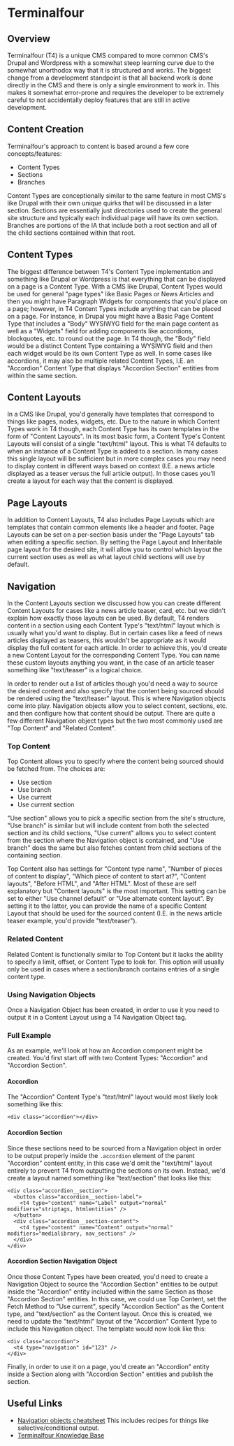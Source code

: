# Terminalfour

## Overview

Terminalfour (T4) is a unique CMS compared to more common CMS's Drupal and Wordpress with a somewhat steep learning curve due to the somewhat unorthodox way that it is structured and works. The biggest change from a development standpoint is that all backend work is done directly in the CMS and there is only a single environment to work in. This makes it somewhat error-prone and requires the developer to be extremely careful to not accidentally deploy features that are still in active development.

## Content Creation

Terminalfour's approach to content is based around a few core concepts/features:

- Content Types
- Sections
- Branches

Content Types are conceptionally similar to the same feature in most CMS's like Drupal with their own unique quirks that will be discussed in a later section. Sections are essentially just directories used to create the general site structure and typically each individual page will have its own section. Branches are portions of the IA that include both a root section and all of the child sections contained within that root.

## Content Types

The biggest difference between T4's Content Type implementation and something like Drupal or Wordpress is that everything that can be displayed on a page is a Content Type. With a CMS like Drupal, Content Types would be used for general "page types" like Basic Pages or News Articles and then you might have Paragraph Widgets for components that you'd place on a page; however, in T4 Content Types include anything that can be placed on a page. For instance, in Drupal you might have a Basic Page Content Type that includes a "Body" WYSIWYG field for the main page content as well as a "Widgets" field for adding components like accordions, blockquotes, etc. to round out the page. In T4 though, the "Body" field would be a distinct Content Type containing a WYSIWYG field and then each widget would be its own Content Type as well. In some cases like accordions, it may also be multiple related Content Types, I.E. an "Accordion" Content Type that displays "Accordion Section" entities from within the same section.

## Content Layouts

In a CMS like Drupal, you'd generally have templates that correspond to things like pages, nodes, widgets, etc. Due to the nature in which Content Types work in T4 though, each Content Type has its own templates in the form of "Content Layouts". In its most basic form, a Content Type's Content Layouts will consist of a single "text/html" layout. This is what T4 defaults to when an instance of a Content Type is added to a section. In many cases this single layout will be sufficient but in more complex cases you may need to display content in different ways based on context (I.E. a news article displayed as a teaser versus the full article output). In those cases you'll create a layout for each way that the content is displayed.

## Page Layouts

In addition to Content Layouts, T4 also includes Page Layouts which are templates that contain common elements like a header and footer. Page Layouts can be set on a per-section basis under the "Page Layouts" tab when editing a specific section. By setting the Page Layout and Inheritable page layout for the desired site, it will allow you to control which layout the current section uses as well as what layout child sections will use by default.

## Navigation

In the Content Layouts section we discussed how you can create different Content Layouts for cases like a news article teaser, card, etc. but we didn't explain how exactly those layouts can be used. By default, T4 renders content in a section using each Content Type's "text/html" layout which is usually what you'd want to display. But in certain cases like a feed of news articles displayed as teasers, this wouldn't be appropriate as it would display the full content for each article. In order to achieve this, you'd create a new Content Layout for the corresponding Content Type. You can name these custom layouts anything you want, in the case of an article teaser something like "text/teaser" is a logical choice.

In order to render out a list of articles though you'd need a way to source the desired content and also specify that the content being sourced should be rendered using the "text/teaser" layout. This is where Navigation objects come into play. Navigation objects allow you to select content, sections, etc. and then configure how that content should be output. There are quite a few different Navigation object types but the two most commonly used are "Top Content" and "Related Content".

### Top Content

Top Content allows you to specify where the content being sourced should be fetched from. The choices are:

- Use section
- Use branch
- Use current
- Use current section

"Use section" allows you to pick a specific section from the site's structure, "Use branch" is similar but will include content from both the selected section and its child sections, "Use current" allows you to select content from the section where the Navigation object is contained, and "Use branch" does the same but also fetches content from child sections of the containing section.

Top Content also has settings for "Content type name", "Number of pieces of content to display", "Which piece of content to start at?", "Content layouts", "Before HTML", and "After HTML". Most of these are self explanatory but "Content layouts" is the most important. This setting can be set to either "Use channel default" or "Use alternate content layout". By setting it to the latter, you can provide the name of a specific Content Layout that should be used for the sourced content (I.E. in the news article teaser example, you'd provide "text/teaser").

### Related Content

Related Content is functionally similar to Top Content but it lacks the ability to specify a limit, offset, or Content Type to look for. This option will usually only be used in cases where a section/branch contains entries of a single content type.

### Using Navigation Objects

Once a Navigation Object has been created, in order to use it you need to output it in a Content Layout using a T4 Navigation Object tag.

### Full Example

As an example, we'll look at how an Accordion component might be created. You'd first start off with two Content Types: "Accordion" and "Accordion Section".

#### Accordion

The "Accordion" Content Type's "text/html" layout would most likely look something like this:

```
<div class="accordion"></div>
```

#### Accordion Section

Since these sections need to be sourced from a Navigation object in order to be output properly inside the `.accordion` element of the parent "Accordion" content entity, in this case we'd omit the "text/html" layout entirely to prevent T4 from outputting the sections on its own. Instead, we'd create a layout named something like "text/section" that looks like this:

```
<div class="accordion__section">
  <button class="accordion__section-label">
    <t4 type="content" name="Label" output="normal" modifiers="striptags, htmlentities" />
  </button>
  <div class="accordion__section-content">
    <t4 type="content" name="Content" output="normal" modifiers="medialibrary, nav_sections" />
  </div>
</div>
```

#### Accordion Section Navigation Object

Once those Content Types have been created, you'd need to create a Navigation Object to source the "Accordion Section" entities to be output inside the "Accordion" entity included within the same Section as those "Accordion Section" entities. In this case, we could use Top Content, set the Fetch Method to "Use current", specify "Accordion Section" as the Content type, and "text/section" as the Content layout. Once this is created, we need to update the "text/html" layout of the "Accordion" Content Type to include this Navigation object. The template would now look like this:

```
<div class="accordion">
  <t4 type="navigation" id="123" />
</div>
```

Finally, in order to use it on a page, you'd create an "Accordion" entity inside a Section along with "Accordion Section" entities and publish the section.

## Useful Links

- [Navigation objects cheatsheet](https://github.com/anthonybarsotti/keele-nav-objects-cheatsheet) This includes recipes for things like selective/conditional output.
- [Terminalfour Knowledge Base](https://docs.terminalfour.com/documentation/)